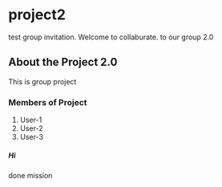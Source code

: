 # project2
test group invitation.
Welcome to collaburate.
to our group 2.0
## About the Project 2.0
This is group project

### Members of Project
1. User-1
2. User-2
3. User-3

##### Hi
done mission

